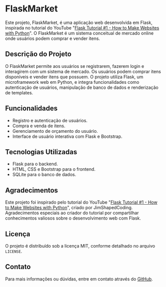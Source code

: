 <h1>FlaskMarket</h1>
<p>Este projeto, FlaskMarket, é uma aplicação web desenvolvida em Flask, inspirada no tutorial do YouTube "<a href='https://www.youtube.com/watch?v=Qr4QMBUPxWo'>Flask Tutorial #1 - How to Make Websites with Python</a>". O FlaskMarket é um sistema conceitual de mercado online onde usuários podem comprar e vender itens.</p>

<h2>Descrição do Projeto</h2>
<p>O FlaskMarket permite aos usuários se registrarem, fazerem login e interagirem com um sistema de mercado. Os usuários podem comprar itens disponíveis e vender itens que possuem. O projeto utiliza Flask, um microframework web em Python, e integra funcionalidades como autenticação de usuários, manipulação de banco de dados e renderização de templates.</p>

<h2>Funcionalidades</h2>
<ul>
    <li>Registro e autenticação de usuários.</li>
    <li>Compra e venda de itens.</li>
    <li>Gerenciamento de orçamento do usuário.</li>
    <li>Interface de usuário interativa com Flask e Bootstrap.</li>
</ul>

<h2>Tecnologias Utilizadas</h2>
<ul>
    <li>Flask para o backend.</li>
    <li>HTML, CSS e Bootstrap para o frontend.</li>
    <li>SQLite para o banco de dados.</li>
</ul>

<h2>Agradecimentos</h2>
<p>Este projeto foi inspirado pelo tutorial do YouTube "<a href='https://www.youtube.com/watch?v=Qr4QMBUPxWo'>Flask Tutorial #1 - How to Make Websites with Python</a>", criado por JimShapedCoding. Agradecimentos especiais ao criador do tutorial por compartilhar conhecimentos valiosos sobre o desenvolvimento web com Flask.</p>

<h2>Licença</h2>
<p>O projeto é distribuído sob a licença MIT, conforme detalhado no arquivo <code>LICENSE</code>.</p>

<h2>Contato</h2>
<p>Para mais informações ou dúvidas, entre em contato através do <a href='https://github.com/HernaniSamuel'>GitHub</a>.</p>
